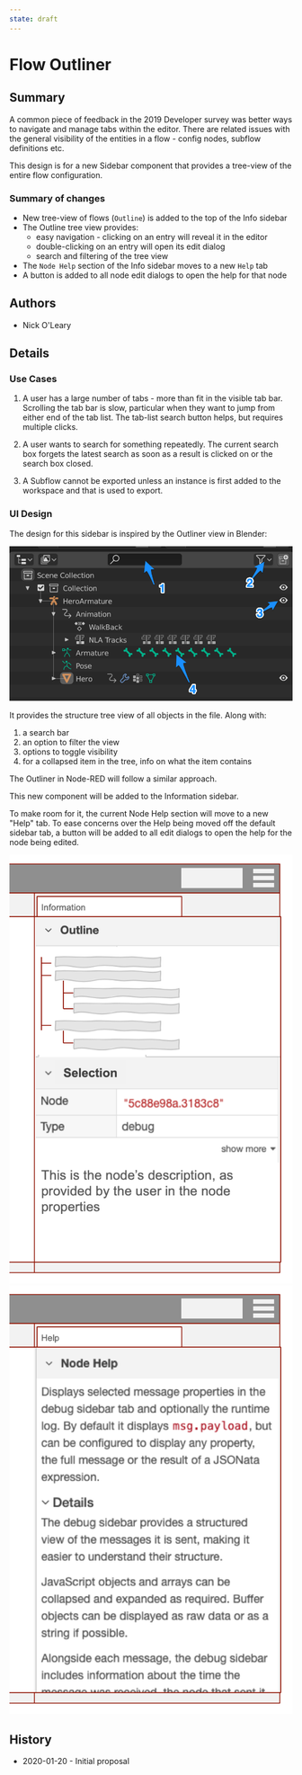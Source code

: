 ```yaml
---
state: draft
---
```


# Flow Outliner

## Summary

A common piece of feedback in the 2019 Developer survey was better ways to navigate
and manage tabs within the editor. There are related issues with the general
visibility of the entities in a flow - config nodes, subflow definitions etc.

This design is for a new Sidebar component that provides a tree-view of the entire
flow configuration.

### Summary of changes

 - New tree-view of flows (`Outline`) is added to the top of the Info sidebar
 - The Outline tree view provides:
   - easy navigation - clicking on an entry will reveal it in the editor
   - double-clicking on an entry will open its edit dialog
   - search and filtering of the tree view
 - The `Node Help` section of the Info sidebar moves to a new `Help` tab
 - A button is added to all node edit dialogs to open the help for that node

## Authors

 - Nick O'Leary

## Details

### Use Cases

1. A user has a large number of tabs - more than fit in the visible tab bar. Scrolling
   the tab bar is slow, particular when they want to jump from either end of the
   tab list. The tab-list search button helps, but requires multiple clicks.

2. A user wants to search for something repeatedly. The current search box forgets
   the latest search as soon as a result is clicked on or the search box closed.

3. A Subflow cannot be exported unless an instance is first added to the workspace
   and that is used to export.


### UI Design

The design for this sidebar is inspired by the Outliner view in Blender:

![Blender outliner UI reference](images/blender-outliner.png)

It provides the structure tree view of all objects in the file. Along with:

1. a search bar
2. an option to filter the view
3. options to toggle visibility
4. for a collapsed item in the tree, info on what the item contains

The Outliner in Node-RED will follow a similar approach.

This new component will be added to the Information sidebar.

To make room for it, the current Node Help section will move to a new "Help" tab.
To ease concerns over the Help being moved off the default sidebar tab, a button
will be added to all edit dialogs to open the help for the node being edited.

![](images/sidebar-mock1.png)
![](images/sidebar-mock2.png)



## History

- 2020-01-20 - Initial proposal

